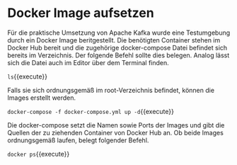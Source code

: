# Docker Image aufsetzen

Für die praktische Umsetzung von Apache Kafka wurde eine Testumgebung durch ein Docker Image beritgestellt. Die benötigten Container stehen im Docker Hub bereit und die zugehörige docker-compose Datei befindet sich bereits im Verzeichnis. 
Der folgende Befehl sollte dies belegen. Analog lässt sich die Datei auch im Editor über dem Terminal finden.

`ls`{{execute}}

Falls sie sich ordnungsgemäß im root-Verzeichnis befindet, können die Images erstellt werden.

`docker-compose -f docker-compose.yml up -d`{{execute}}

Die docker-compose setzt die Namen sowie Ports der Images und gibt die Quellen der zu ziehenden Container von Docker Hub an.
Ob beide Images ordnungsgemäß laufen, belegt folgender Befehl.

`docker ps`{{execute}}

